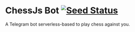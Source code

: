 # ChessJs Bot [![Seed Status](https://api.seed.run/carlos-daniel/chessjsbot/stages/live/build_badge)](https://console.seed.run/carlos-daniel/chessjsbot)

A Telegram bot serverless-based to play chess against you.
